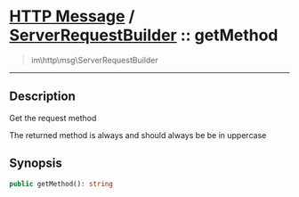 # [HTTP Message](http.md) / [ServerRequestBuilder](http-ServerRequestBuilder.md) :: getMethod
 > im\http\msg\ServerRequestBuilder
____

## Description
Get the request method

The returned method is always and should always be
be in uppercase

## Synopsis
```php
public getMethod(): string
```
